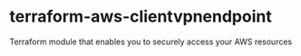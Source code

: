 # terraform-aws-clientvpnendpoint
Terraform module that enables you to securely access your AWS resources

